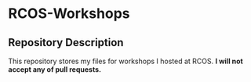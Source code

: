 # RCOS-Workshops

## Repository Description

This repository stores my files for workshops I hosted at RCOS.
**I will not accept any of pull requests.**
